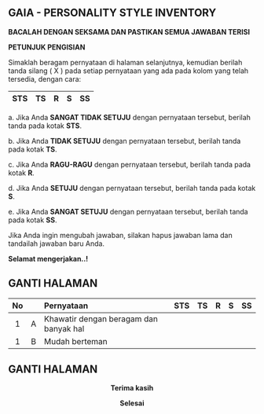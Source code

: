 



##  GAIA - PERSONALITY STYLE INVENTORY

**BACALAH DENGAN SEKSAMA DAN PASTIKAN SEMUA JAWABAN TERISI**

**PETUNJUK PENGISIAN**

Simaklah beragam pernyataan di halaman selanjutnya, kemudian berilah tanda silang ( X ) pada setiap pernyataan yang ada pada kolom yang telah tersedia, dengan cara:

**STS** | **TS** | **R** | **S** | **SS** |
:-----:|:----:|:-----:|:-----:|:-----:|

a. Jika Anda **SANGAT TIDAK SETUJU** dengan pernyataan tersebut, berilah tanda pada kotak **STS**.

b. Jika Anda **TIDAK SETUJU** dengan pernyataan tersebut, berilah tanda pada kotak **TS**.

c. Jika Anda **RAGU-RAGU** dengan pernyataan tersebut, berilah tanda pada kotak **R**.

d. Jika Anda **SETUJU** dengan pernyataan tersebut, berilah tanda pada kotak **S**.

e. Jika Anda **SANGAT SETUJU** dengan pernyataan tersebut, berilah tanda pada kotak **SS**.

Jika Anda ingin mengubah jawaban, silakan hapus jawaban lama dan tandailah jawaban baru Anda.

**Selamat mengerjakan..!**

GANTI HALAMAN
---

**No** || **Pernyataan** | **STS** | **TS** | **R** | **S** | **SS** |
:-----:|:----:|:-----|:-----:|:-----:|:-----:|:-----:|:----:|
| 1 | A | Khawatir dengan beragam dan banyak hal | | | | | |
| 1 | B | Mudah berteman | | | | | |


GANTI HALAMAN
---





**<p align="center"> Terima kasih </p>**

**<p align="center"> Selesai</p>**
